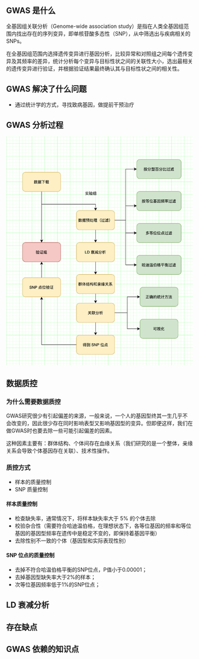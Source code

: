 ## GWAS 是什么
全基因组关联分析（Genome-wide association study）是指在人类全基因组范围内找出存在的序列变异，即单核苷酸多态性（SNP），从中筛选出与疾病相关的SNPs。

在全基因组范围内选择遗传变异进行基因分析，比较异常和对照组之间每个遗传变异及其频率的差异，统计分析每个变异与目标性状之间的关联性大小，选出最相关的遗传变异进行验证，并根据验证结果最终确认其与目标性状之间的相关性。


## GWAS 解决了什么问题
- 通过统计学的方式，寻找致病基因，做提前干预治疗



## GWAS 分析过程
![](./images/流程.png)



## 数据质控

### 为什么需要数据质控

GWAS研究很少有引起偏差的来源，一般来说，一个人的基因型终其一生几乎不会改变的，因此很少存在同时影响表型又影响基因型的变异。但即便这样，我们在做GWAS时也要去除一些可能引起偏差的因素。

这种因素主要有：群体结构、个体间存在血缘关系（我们研究的是一个整体，亲缘关系会导致个体基因存在关联）、技术性操作。


### 质控方式
- 样本的质量控制
- SNP 质量控制

#### 样本质量控制
- 检查缺失率，通常情况下，将样本缺失率大于 5% 的个体去除
- 校验杂合性（需要符合哈迪温伯格，在理想状态下，各等位基因的频率和等位基因的基因型频率在遗传中是稳定不变的，即保持着基因平衡）
- 去除性别不一致的个体（基因型和实际表现性别）

#### SNP 位点的质量控制
- 去掉不符合哈温伯格平衡的SNP位点，P值小于0.00001；
- 去掉基因型缺失率大于2%的样本；
- 次等位基因频率低于1%的SNP位点；



## LD 衰减分析



## 存在缺点


## GWAS 依赖的知识点








